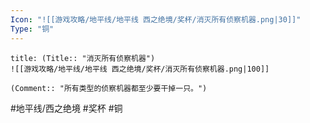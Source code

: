 ```yaml
---
Icon: "![[游戏攻略/地平线/地平线 西之绝境/奖杯/消灭所有侦察机器.png|30]]"
Type: "铜"
---
```

```ad-common-bronze-trophy
title: (Title:: "消灭所有侦察机器")
![[游戏攻略/地平线/地平线 西之绝境/奖杯/消灭所有侦察机器.png|100]]

(Comment:: "所有类型的侦察机器都至少要干掉一只。")
```

#地平线/西之绝境 #奖杯 #铜
